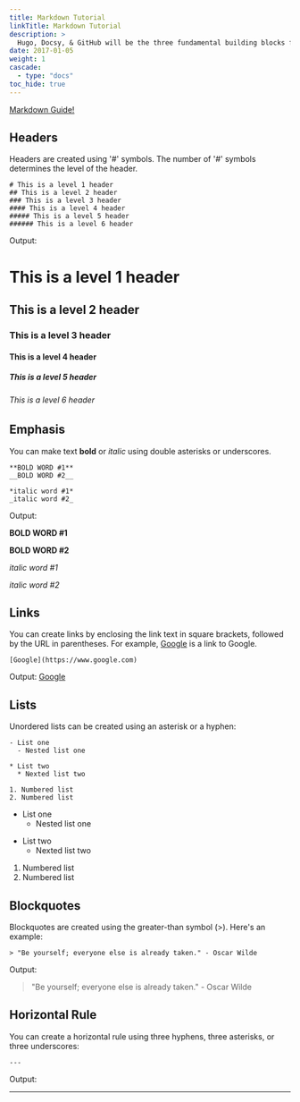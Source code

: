 ```yaml
---
title: Markdown Tutorial
linkTitle: Markdown Tutorial
description: >
  Hugo, Docsy, & GitHub will be the three fundamental building blocks for building and deploying your website to the web. Below is a brief overview of the functionality and strengths of each.
date: 2017-01-05
weight: 1
cascade:
  - type: "docs"
toc_hide: true
---
```

 
[Markdown Guide!](https://www.markdownguide.org/basic-syntax/)
 
## Headers
Headers are created using '#' symbols. The number of '#' symbols determines the level of the header.
 
```
# This is a level 1 header
## This is a level 2 header
### This is a level 3 header
#### This is a level 4 header
##### This is a level 5 header
###### This is a level 6 header
```
Output:
 
# This is a level 1 header
## This is a level 2 header
### This is a level 3 header
#### This is a level 4 header
##### This is a level 5 header
###### This is a level 6 header
 
 
## Emphasis
 
You can make text **bold** or *italic* using double asterisks or underscores.
 
```
**BOLD WORD #1**
__BOLD WORD #2__
 
*italic word #1*
_italic word #2_
```
Output:
 
**BOLD WORD #1**
 
__BOLD WORD #2__
 
*italic word #1*
 
_italic word #2_
 
 
## Links
 
You can create links by enclosing the link text in square brackets, followed by the URL in parentheses. For example, [Google](https://www.google.com) is a link to Google.
 
 
```
[Google](https://www.google.com)
```
Output:
[Google](https://www.google.com)
 
 
## Lists
 
Unordered lists can be created using an asterisk or a hyphen:
```
- List one
  - Nested list one
 
* List two
  * Nexted list two
 
1. Numbered list
2. Numbered list
```
 
- List one
  - Nested list one
 
* List two
  * Nexted list two
 
1. Numbered list
2. Numbered list
 
## Blockquotes
 
Blockquotes are created using the greater-than symbol (>). Here's an example:
```
> "Be yourself; everyone else is already taken." - Oscar Wilde
```
Output:
> "Be yourself; everyone else is already taken." - Oscar Wilde
 
## Horizontal Rule
 
You can create a horizontal rule using three hyphens, three asterisks, or three underscores:
 
```---```
 
Output: 

---
